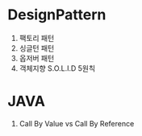 # DesignPattern
1. 팩토리 패턴
2. 싱글턴 패턴
3. 옵저버 패턴
4. 객체지향 S.O.L.I.D 5원칙

# JAVA
1. Call By Value vs Call By Reference